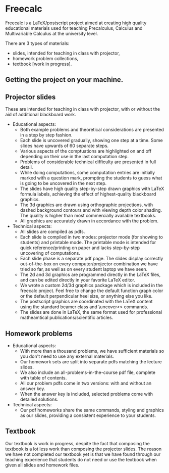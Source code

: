# Freecalc

Freecalc is a LaTeX/postscript project aimed at creating high quality educational materials used for teaching 
Precalculus, Calculus and Multivariable Calculus at the university level. 

There are 3 types of materials: 
- slides, intended for teaching in class with projector, 
- homework problem collections, 
- textbook [work in progress]. 

## Getting the project on your machine.

## Projector slides
These are intended for teaching in class with projector, with or without the aid of additional blackboard work. 

- Educational aspects:
  - Both example problems and theoretical considerations are presented in a step by step fashion. 
  - Each slide is uncovered gradually, showing one step at a time. Some slides have upwards of 60 separate steps. 
  - Various aspects of the comptuations are highlighted on and off depending on their use in the last computation step. 
  - Problems of considerable technical difficulty are presented in full detail.
  - While doing computations, some computation entries are initially marked with a question mark, 
prompting the students to guess what is going to be uncovered in the next step. 
  - The slides have high quality step-by-step drawn graphics with LaTeX formula labels, achieving the 
effect of highest-quality blackboard graphics. 
  - The 3d graphics are drawn using orthographic projections, with dashed background contours and 
with viewing depth color shading. The quality is higher than most commercially available textbooks.
  - All graphics are accurately drawn in accordance with the problem.
- Technical aspects:
  - All slides are compiled as pdfs. 
  - Each slide is compiled in two modes: projector mode (for showing to students) and printable mode. 
The printable mode is intended for quick reference/printing on paper and lacks step-by-step uncovering of computations.
  - Each slide phase is a separate pdf page. The slides display correctly out-of-the-box
on every computer/projector combination we have tried so far, as well as on every student laptop we have seen.
  - The 2d and 3d graphics are programmed directly in the LaTeX files, and can be edited directly in your favorite
LaTeX editor. 
  - We wrote a custom 2d/3d graphics package which is included in the freecalc project. 
Feel free to change the default function graph color or the default perpendicular heel size, or anything else you like.
  - The postscript graphics are coordinated with the LaTeX content using the standard beamer class and \uncover<> commands.
  - The slides are done in LaTeX, the same format used for professional matheamtical publications/scientific articles.

## Homework problems
- Educational aspects:
  - With more than a thousand problems, we have sufficient materials so you don't need to use any external materials. 
  - Our homework sets are split into separate pdfs matching the lecture slides.
  - We also include an all-problems-in-the-course pdf file, complete with table of contents.
  - All our problem pdfs come in two versions: with and without an answer key. 
  - When the answer key is included, selected problems come with detailed solutions.
- Technical aspects:
  - Our pdf homeworks share the same commands, styling and graphics as our slides, 
providing a consistent experience to your students.

## Textbook
Our textbook is work in progress, despite the fact that composing the textbook is a lot less work than composing the projector slides.
The reason we have not completed our textbook yet is that 
we have found through our teaching experience that 
students do not need or use the textbook when given all slides and homework files.

